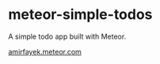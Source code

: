 # meteor-simple-todos
A simple todo app built with Meteor.

[amirfayek.meteor.com](amirfayek.meteor.com)
